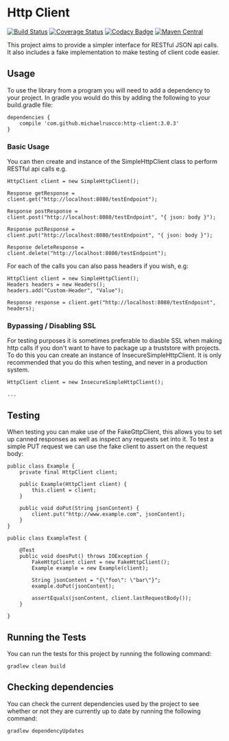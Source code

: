 # Http Client

[![Build Status](https://travis-ci.org/michaelruocco/http-client.svg?branch=master)](https://travis-ci.org/michaelruocco/http-client)
[![Coverage Status](https://coveralls.io/repos/github/michaelruocco/http-client/badge.svg?branch=master)](https://coveralls.io/github/michaelruocco/http-client?branch=master)
[![Codacy Badge](https://api.codacy.com/project/badge/Grade/54ce00d4a4084dabba53f5e2c5ef9a01)](https://www.codacy.com/app/michael-ruocco/http-client?utm_source=github.com&amp;utm_medium=referral&amp;utm_content=michaelruocco/http-client&amp;utm_campaign=Badge_Grade)
[![Maven Central](https://maven-badges.herokuapp.com/maven-central/com.github.michaelruocco/http-client/badge.svg)](https://maven-badges.herokuapp.com/maven-central/com.github.michaelruocco/http-client)

This project aims to provide a simpler interface for RESTful JSON api calls.
It also includes a fake implementation to make testing of client code easier.

## Usage

To use the library from a program you will need to add a dependency to your project. In
gradle you would do this by adding the following to your build.gradle file:

```
dependencies {
    compile 'com.github.michaelruocco:http-client:3.0.3'
}
```

### Basic Usage

You can then create and instance of the SimpleHttpClient class to perform
RESTful api calls e.g.

```
HttpClient client = new SimpleHttpClient();

Response getResponse = client.get("http://localhost:8080/testEndpoint");

Response postResponse = client.post("http://localhost:8080/testEndpoint", "{ json: body }");

Response putResponse = client.put("http://localhost:8080/testEndpoint", "{ json: body }");

Response deleteResponse = client.delete("http://localhost:8080/testEndpoint");
```

For each of the calls you can also pass headers if you wish, e.g:

```
HttpClient client = new SimpleHttpClient();
Headers headers = new Headers();
headers.add("Custom-Header", "Value");

Response response = client.get("http://localhost:8080/testEndpoint", headers);
```

### Bypassing / Disabling SSL

For testing purposes it is sometimes preferable to diasble SSL when making http calls
if you don't want to have to package up a truststore with projects. To do this you
can create an instance of InsecureSimpleHttpClient. It is only recommended that you do
this when testing, and never in a production system.

```
HttpClient client = new InsecureSimpleHttpClient();

...
```

## Testing

When testing you can make use of the FakeGttpClient, this allows you to set
up canned responses as well as inspect any requests set into it. To test a
simple PUT request we can use the fake client to assert on the request body:

```
public class Example {
    private final HttpClient client;

    public Example(HttpClient client) {
        this.client = client;
    }

    public void doPut(String jsonContent) {
        client.put("http://www.example.com", jsonContent);
    }
}

public class ExampleTest {

    @Test
    public void doesPut() throws IOException {
        FakeHttpClient client = new FakeHttpClient();
        Example example = new Example(client);

        String jsonContent = "{\"foo\": \"bar\"}";
        example.doPut(jsonContent);

        assertEquals(jsonContent, client.lastRequestBody());
    }
    
}
```

## Running the Tests

You can run the tests for this project by running the following command:

```
gradlew clean build
```

## Checking dependencies

You can check the current dependencies used by the project to see whether
or not they are currently up to date by running the following command:

```
gradlew dependencyUpdates
```